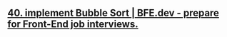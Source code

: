 ## [40. implement Bubble Sort | BFE.dev - prepare for Front-End job interviews.](https://bigfrontend.dev/problem/implement-Bubble-Sort)